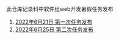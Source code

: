 此仓库记录科中软件组web开发暑假任务发布

1.  [2022年6月21日 第一次任务发布](./Week_1/Week_1_Git与Github的基本使用.md)
2.  [2022年6月25日 第二次任务发布](./Week_2,3/Week_2,3_开发环境搭建，熟悉NPM与GoModule环境.md)

